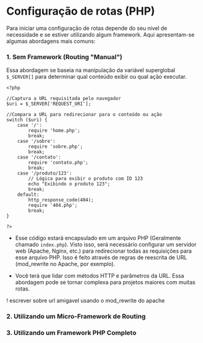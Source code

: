 # Configuração de rotas (PHP)

Para iniciar uma configuração de rotas depende do seu nível de necessidade e se estiver utilizando algum framework. Aqui apresentam-se algumas abordagens mais comuns:
### 1. Sem Framework (Routing "Manual")

Essa abordagem se baseia na manipulação da variável superglobal ```$_SERVER[]``` para determinar qual conteúdo exibir ou qual ação executar.

```
<?php 

//Captura a URL requisitada pelo navegador
$uri = $_SERVER['REQUEST_URI']; 

//Compara a URL para redirecionar para o conteúdo ou ação
switch ($uri) { 
	case '/': 
		require 'home.php'; 
		break; 
	case '/sobre': 
		require 'sobre.php'; 
		break; 
	case '/contato': 
		require 'contato.php'; 
		break; 
	case '/produto/123': 
		// Lógica para exibir o produto com ID 123 
		echo "Exibindo o produto 123"; 
		break; 
	default: 
		http_response_code(404); 
		require '404.php'; 
		break; 
} 

?>
```

- Esse código estará encapsulado em um arquivo PHP (Geralmente chamado ```index.php```). Visto isso, será necessário configurar um servidor web (Apache, Nginx, etc.) para redirecionar todas as requisições para esse arquivo PHP. Isso é feito através de regras de reescrita de URL (mod_rewrite no Apache, por exemplo).

- Você terá que lidar com métodos HTTP e parâmetros da URL. Essa abordagem pode se tornar complexa para projetos maiores com muitas rotas.

! escrever sobre url amigavel usando o mod_rewrite do apache
### 2. Utilizando um Micro-Framework de Routing

### 3. Utilizando um Framework PHP Completo





